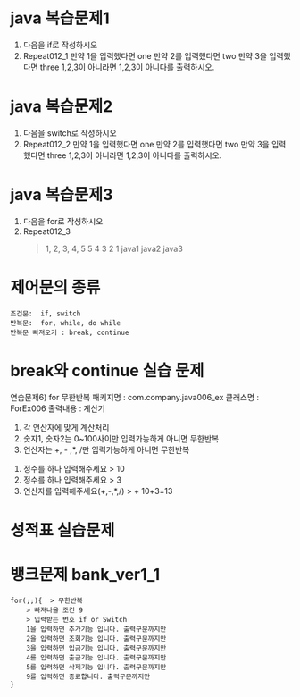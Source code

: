# java 복습문제1

1. 다음을 if로 작성하시오
2. Repeat012_1
    만약 1을 입력했다면 one
    만약 2를 입력했다면 two
    만약 3을 입력했다면 three
    1,2,3이 아니라면 1,2,3이 아니다를 출력하시오.

# java 복습문제2

1. 다음을 switch로 작성하시오
2. Repeat012_2
    만약 1을 입력했다면 one
    만약 2를 입력했다면 two
    만약 3을 입력했다면 three
    1,2,3이 아니라면 1,2,3이 아니다를 출력하시오.

# java 복습문제3

1. 다음을 for로 작성하시오
2. Repeat012_3
    > 1, 2, 3, 4, 5
    > 5 4 3 2 1
    > java1 java2 java3  

# 제어문의 종류
    조건문:  if, switch
    반복문:  for, while, do while
    반복문 빠져오기 : break, continue


# break와 continue 실습 문제

연습문제6)  for 무한반복
패키지명 : com.company.java006_ex
클래스명 :  ForEx006
출력내용 :  계산기

1)  각 연산자에 맞게 계산처리
2)  숫자1, 숫자2는 0~100사이만 입력가능하게 아니면 무한반복
3)  연산자는 +, - ,*, /만 입력가능하게 아니면 무한반복
     

1. 정수를 하나 입력해주세요 > 10   
2. 정수를 하나 입력해주세요 > 3
3. 연산자를 입력해주세요(+,-,*,/) > +
10+3=13

# 성적표 실습문제 
# 뱅크문제 bank_ver1_1
```
for(;;){  > 무한반복
    > 빠져나올 조건 9
    > 입력받는 번호 if or Switch
    1을 입력하면 추가기능 입니다. 출력구문까지만
    2을 입력하면 조회기능 입니다. 출력구문까지만
    3을 입력하면 입금기능 입니다. 출력구문까지만
    4를 입력하면 출금기능 입니다. 출력구문까지만
    5를 입력하면 삭제기능 입니다. 출력구문까지만
    9를 입력하면 종료합니다. 출력구문까지만
}

```